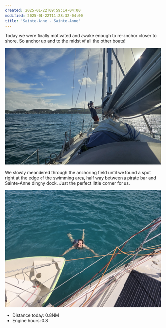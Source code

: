 ```yaml
---
created: 2025-01-22T09:59:14-04:00
modified: 2025-01-22T11:28:32-04:00
title: 'Sainte-Anne - Sainte-Anne'
---
```


Today we were finally motivated and awake enough to re-anchor closer to shore. So anchor up and to the midst of all the other boats!

![Image](../2025/bb68798fcaedbc946094e49c4d97a537.jpg) 

We slowly meandered through the anchoring field until we found a spot right at the edge of the swimming area, half way between a pirate bar and Sainte-Anne dinghy dock. Just the perfect little corner for us.

![Image](../2025/ddce4baca11c8be3380df35746c19488.jpg) 

* Distance today: 0.8NM
* Engine hours: 0.8
